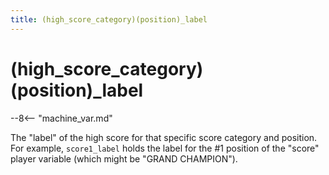```yaml
---
title: (high_score_category)(position)_label
---
```


# (high_score_category)(position)\_label


--8<-- "machine_var.md"

The "label" of the high score for that specific score category and
position. For example, `score1_label` holds the label for the #1
position of the "score" player variable (which might be "GRAND
CHAMPION").
